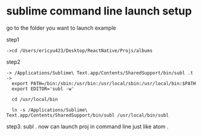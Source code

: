 # sublime command line launch setup



go to the folder you want to launch example

step1

    ->cd /Users/ericyu423/Desktop/ReactNative/Projs/albums

step2

    -> /Applications/Sublime\ Text.app/Contents/SharedSupport/bin/subl .t
    ->
      export PATH=/bin:/sbin:/usr/bin:/usr/local/sbin:/usr/local/bin:$PATH
      export EDITOR='subl -w'
      
      cd /usr/local/bin
      
      ln -s /Applications/Sublime\ Text.app/Contents/SharedSupport/bin/subl /usr/local/bin/subl
      
      
      
step3.
  subl . now can launch proj in command line just like atom .
